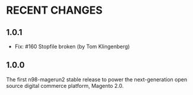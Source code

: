 RECENT CHANGES
==============

1.0.1
-----

* Fix: #160 Stopfile broken (by Tom Klingenberg)


1.0.0
-----

The first n98-magerun2 stable release to power the next-generation
open source digital commerce platform, Magento 2.0.



